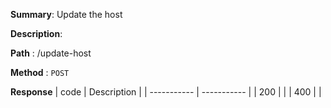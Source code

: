 **Summary**: Update the host

**Description**:

**Path** : /update-host

**Method** : `POST`

**Response**
| code      | Description |
| ----------- | ----------- |
|  200   |       |
|  400   |       |

